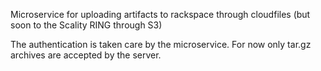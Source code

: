 Microservice for uploading artifacts to rackspace through cloudfiles (but soon to the Scality RING through S3)

The authentication is taken care by the microservice.
For now only tar.gz archives are accepted by the server.
